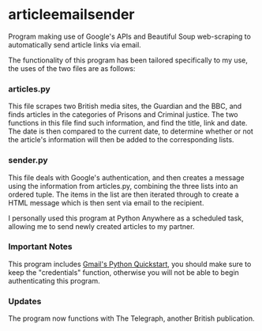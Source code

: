 # articleemailsender
Program making use of Google's APIs and Beautiful Soup web-scraping to automatically send article links via email.

The functionality of this program has been tailored specifically to my use, the uses of the two files are as follows:

### articles.py
This file scrapes two British media sites, the Guardian and the BBC, and finds articles in the categories of Prisons and Criminal
justice. The two functions in this file find such information, and find the title, link and date. The date is then compared to the
current date, to determine whether or not the article's information will then be added to the corresponding lists.

### sender.py
This file deals with Google's authentication, and then creates a message using the information from articles.py, combining the three
lists into an ordered tuple. The items in the list are then iterated through to create a HTML message which is then sent via email
to the recipient.

I personally used this program at Python Anywhere as a scheduled task, allowing me to send newly created articles to my partner.

### Important Notes

This program includes [Gmail's Python Quickstart](https://developers.google.com/gmail/api/quickstart/python), you should make sure to keep the "credentials" function, otherwise you will not be able to begin authenticating this program.

### Updates

The program now functions with The Telegraph, another British publication.
